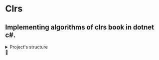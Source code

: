 # Clrs
## Implementing algorithms of clrs book in dotnet c#.

<details><summary>Project's structure</summary>
  <ul>
    <li>
      Clrs-Service<br> A dotnet class library project contaning clrs book's algorihtms.<br>
    </li>
    <li>
      Clrs-Console<br> A dotnet console project to test for yourself.<br>
    </li>
    <li>
      Clrs-Test<br> A dotnet nunit project to write diffrent tests for the algorithms.<br>
    </li>
 </ul>
</details>
<g-emoji class="g-emoji" alias="scroll" fallback-src="https://github.githubassets.com/images/icons/emoji/unicode/1f4dc.png">📜</g-emoji>
